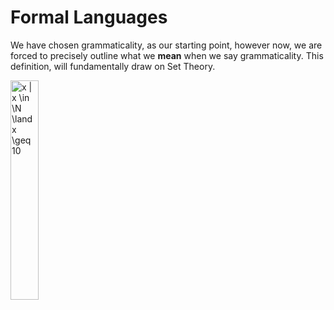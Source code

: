 # Formal Languages

We have chosen grammaticality, as our starting point, however now, we are forced to precisely outline what we **mean** when we say grammaticality. This definition, will fundamentally draw on Set Theory.

<img align="center" style="height:30%;" src="https://i.upmath.me/svg/x%20%7C%20x%20%5Cin%20%5CN%20%5Cland%20x%20%5Cgeq%2010" alt="x | x \in \N \land x \geq 10" />

[f4]: http://chart.apis.google.com/chart?cht=tx&chl=\huge{x:x\in\}
[f5]: http://chart.apis.google.com/chart?cht=tx&chl=\huge{\N\;\land}